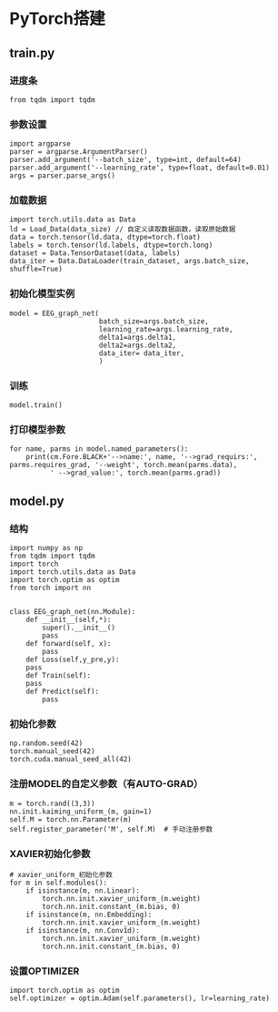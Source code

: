 # PyTorch搭建
## train.py
### 进度条
```commandline
from tqdm import tqdm
```

### 参数设置
```commandline
import argparse
parser = argparse.ArgumentParser()
parser.add_argument('--batch_size', type=int, default=64)
parser.add_argument('--learning_rate', type=float, default=0.01)
args = parser.parse_args()
```

### 加载数据
```commandline
import torch.utils.data as Data
ld = Load_Data(data_size) // 自定义读取数据函数，读取原始数据
data = torch.tensor(ld.data, dtype=torch.float)
labels = torch.tensor(ld.labels, dtype=torch.long)
dataset = Data.TensorDataset(data, labels)
data_iter = Data.DataLoader(train_dataset, args.batch_size, shuffle=True)
```

### 初始化模型实例
```commandline
model = EEG_graph_net(
                      batch_size=args.batch_size,
                      learning_rate=args.learning_rate,
                      delta1=args.delta1,
                      delta2=args.delta2,
                      data_iter= data_iter,
                      )
```

### 训练
```commandline
model.train()
```

### 打印模型参数
```commandline
for name, parms in model.named_parameters():
    print(cm.Fore.BLACK+'-->name:', name, '-->grad_requirs:', parms.requires_grad, '--weight', torch.mean(parms.data),
          ' -->grad_value:', torch.mean(parms.grad))
```

## model.py
### 结构
```commandline
import numpy as np
from tqdm import tqdm
import torch
import torch.utils.data as Data
import torch.optim as optim
from torch import nn


class EEG_graph_net(nn.Module):
    def __init__(self,*):
        super().__init__()
     	pass
    def forward(self, x):
        pass
    def Loss(self,y_pre,y):
   	pass
    def Train(self):
 	pass
    def Predict(self):
     	pass
```

### 初始化参数
```commandline
np.random.seed(42)
torch.manual_seed(42)
torch.cuda.manual_seed_all(42)
```
### 注册MODEL的自定义参数（有AUTO-GRAD）
```commandline
m = torch.rand((3,3))
nn.init.kaiming_uniform_(m, gain=1)
self.M = torch.nn.Parameter(m)
self.register_parameter('M', self.M)  # 手动注册参数
```

### XAVIER初始化参数
```commandline
# xavier_uniform_初始化参数
for m in self.modules():
    if isinstance(m, nn.Linear):
        torch.nn.init.xavier_uniform_(m.weight)
        torch.nn.init.constant_(m.bias, 0)
    if isinstance(m, nn.Embedding):
        torch.nn.init.xavier_uniform_(m.weight)
    if isinstance(m, nn.Conv1d):
        torch.nn.init.xavier_uniform_(m.weight)
        torch.nn.init.constant_(m.bias, 0)
```

### 设置OPTIMIZER
```commandline
import torch.optim as optim
self.optimizer = optim.Adam(self.parameters(), lr=learning_rate)
```
